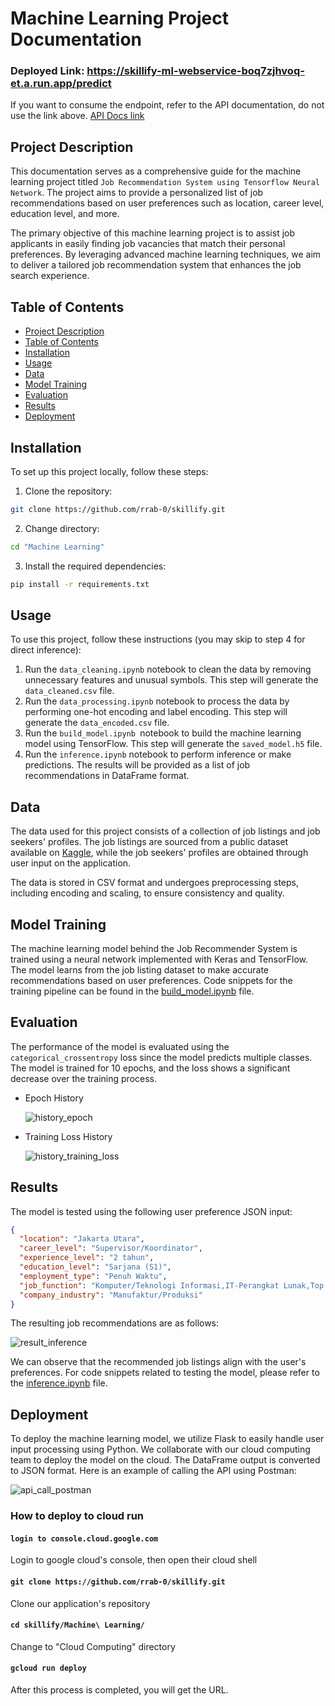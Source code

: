 # Machine Learning Project Documentation

### Deployed Link: https://skillify-ml-webservice-boq7zjhvoq-et.a.run.app/predict

If you want to consume the endpoint, refer to the API documentation, do not use the link above. [API Docs link](https://skillify-backend-boq7zjhvoq-et.a.run.app/documentation)

## Project Description

This documentation serves as a comprehensive guide for the machine learning project titled `Job Recommendation System using Tensorflow Neural Network`. The project aims to provide a personalized list of job recommendations based on user preferences such as location, career level, education level, and more.

The primary objective of this machine learning project is to assist job applicants in easily finding job vacancies that match their personal preferences. By leveraging advanced machine learning techniques, we aim to deliver a tailored job recommendation system that enhances the job search experience.

## Table of Contents

- [Project Description](#project-description)
- [Table of Contents](#table-of-contents)
- [Installation](#installation)
- [Usage](#usage)
- [Data](#data)
- [Model Training](#model-training)
- [Evaluation](#evaluation)
- [Results](#results)
- [Deployment](#deployment)

## Installation

To set up this project locally, follow these steps:

1. Clone the repository:

```sh
git clone https://github.com/rrab-0/skillify.git
```

2. Change directory:

```sh
cd "Machine Learning"
```

3. Install the required dependencies:

```sh
pip install -r requirements.txt
```

## Usage

To use this project, follow these instructions (you may skip to step 4 for direct inference):

1. Run the `data_cleaning.ipynb` notebook to clean the data by removing unnecessary features and unusual symbols. This step will generate the `data_cleaned.csv` file.
2. Run the `data_processing.ipynb` notebook to process the data by performing one-hot encoding and label encoding. This step will generate the `data_encoded.csv` file.
3. Run the `build_model.ipynb `notebook to build the machine learning model using TensorFlow. This step will generate the `saved_model.h5` file.
4. Run the `inference.ipynb` notebook to perform inference or make predictions. The results will be provided as a list of job recommendations in DataFrame format.

## Data

The data used for this project consists of a collection of job listings and job seekers' profiles. The job listings are sourced from a public dataset available on [Kaggle](https://www.kaggle.com/datasets/canggih/jog-description-and-salary-in-indonesia), while the job seekers' profiles are obtained through user input on the application.

The data is stored in CSV format and undergoes preprocessing steps, including encoding and scaling, to ensure consistency and quality.

## Model Training

The machine learning model behind the Job Recommender System is trained using a neural network implemented with Keras and TensorFlow. The model learns from the job listing dataset to make accurate recommendations based on user preferences. Code snippets for the training pipeline can be found in the [build_model.ipynb](/build_model.ipynb) file.

## Evaluation

The performance of the model is evaluated using the `categorical_crossentropy` loss since the model predicts multiple classes. The model is trained for 10 epochs, and the loss shows a significant decrease over the training process.

- Epoch History

  ![history_epoch](/Machine%20Learning/image/history_epoch.png)

- Training Loss History

  ![history_training_loss](/Machine%20Learning/image/history_training_loss.png)

## Results

The model is tested using the following user preference JSON input:

```json
{
  "location": "Jakarta Utara",
  "career_level": "Supervisor/Koordinator",
  "experience_level": "2 tahun",
  "education_level": "Sarjana (S1)",
  "employment_type": "Penuh Waktu",
  "job_function": "Komputer/Teknologi Informasi,IT-Perangkat Lunak,Top Management / Manajemen Tingkat Atas",
  "company_industry": "Manufaktur/Produksi"
}
```

The resulting job recommendations are as follows:

![result_inference](/Machine%20Learning/image/result_inference.png)

We can observe that the recommended job listings align with the user's preferences. For code snippets related to testing the model, please refer to the [inference.ipynb](/inference.ipynb) file.

## Deployment

To deploy the machine learning model, we utilize Flask to easily handle user input processing using Python. We collaborate with our cloud computing team to deploy the model on the cloud. The DataFrame output is converted to JSON format. Here is an example of calling the API using Postman:

![api_call_postman](/Machine%20Learning/image/api_call_postman.png)

### How to deploy to cloud run

#### `login to console.cloud.google.com`

Login to google cloud's console, then open their cloud shell

#### `git clone https://github.com/rrab-0/skillify.git`

Clone our application's repository

#### `cd skillify/Machine\ Learning/`

Change to "Cloud Computing" directory

#### `gcloud run deploy`

After this process is completed, you will get the URL.
